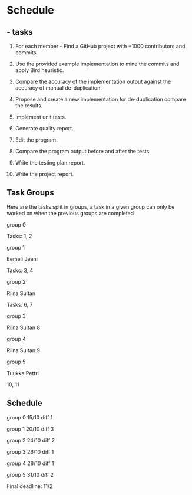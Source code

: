 # Schedule

## - tasks

1. For each member - Find a GitHub project with +1000 contributors and commits.

2. Use the provided example implementation to mine the commits and apply Bird heuristic.

3. Compare the accuracy of the implementation output against the accuracy of manual de-duplication.

4. Propose and create a new implementation for de-duplication compare the results.

6. Implement unit tests.
7. Generate quality report.
8. Edit the program.
9. Compare the program output before and after the tests.
10. Write the testing plan report.
11. Write the project report.

## Task Groups
Here are the tasks split in groups, a task in a given group can only be worked
on when the previous groups are completed

group 0

Tasks:
1, 2

group 1

Eemeli
Jeeni

Tasks:
3, 4

group 2

Riina
Sultan

Tasks:
6, 7

group 3

Riina
Sultan
8

group 4

Riina
Sultan
9

group 5

Tuukka
Pettri

10, 11

## Schedule

group 0 15/10 diff 1

group 1 20/10 diff 3

group 2 24/10 diff 2

group 3 26/10 diff 1

group 4 28/10 diff 1

group 5 31/10 diff 2


Final deadline: 11/2
